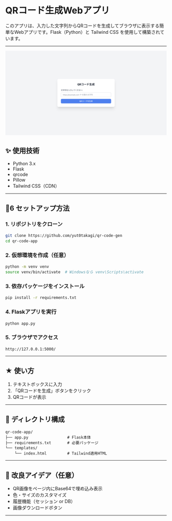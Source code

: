 # QRコード生成Webアプリ

このアプリは、入力した文字列からQRコードを生成してブラウザに表示する簡単なWebアプリです。Flask（Python）と Tailwind CSS を使用して構築されています。

---

![index](https://github.com/yut0takagi/qr-code-gen/blob/main/img/%E3%82%B9%E3%82%AF%E3%83%AA%E3%83%BC%E3%83%B3%E3%82%B7%E3%83%A7%E3%83%83%E3%83%88%202025-06-23%201.25.53.png)


## ✨ 使用技術

* Python 3.x
* Flask
* qrcode
* Pillow
* Tailwind CSS（CDN）

---

## ὎6 セットアップ方法

### 1. リポジトリをクローン

```bash
git clone https://github.com/yut0takagi/qr-code-gen
cd qr-code-app
```

### 2. 仮想環境を作成（任意）

```bash
python -m venv venv
source venv/bin/activate  # Windowsなら venv\Scripts\activate
```

### 3. 依存パッケージをインストール

```bash
pip install -r requirements.txt
```

### 4. Flaskアプリを実行

```bash
python app.py
```

### 5. ブラウザでアクセス

```
http://127.0.0.1:5000/
```

---

## ★ 使い方

1. テキストボックスに入力
2. 「QRコードを生成」ボタンをクリック
3. QRコードが表示

---

## 📁 ディレクトリ構成

```
qr-code-app/
├── app.py                 # Flask本体
├── requirements.txt       # 必要パッケージ
└── templates/
    └── index.html         # Tailwind適用HTML
```

---

## 📌 改良アイデア（任意）

* QR画像をページ内にBase64で埋め込み表示
* 色・サイズのカスタマイズ
* 履歴機能（セッション or DB）
* 画像ダウンロードボタン

---
